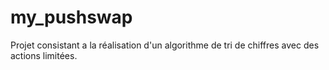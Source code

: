 # my_pushswap
Projet consistant a la réalisation d'un algorithme de tri de chiffres avec des actions limitées.
